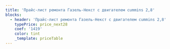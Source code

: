 ```yaml
---
title: 'Прайс-лист ремонта Газель-Некст с двигателем cummins 2,8'
blocks:
  - header: 'Прайс-лист ремонта Газель-Некст с двигателем cummins 2,8'
    typePrice: price_next28
    coef: '1419'
    color: tint
    _template: priceTable
---
```


